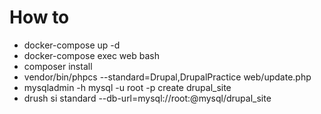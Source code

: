 # How to

* docker-compose up -d
* docker-compose exec web bash
* composer install
* vendor/bin/phpcs --standard=Drupal,DrupalPractice web/update.php
* mysqladmin -h mysql -u root -p create drupal_site
* drush si standard --db-url=mysql://root:@mysql/drupal_site